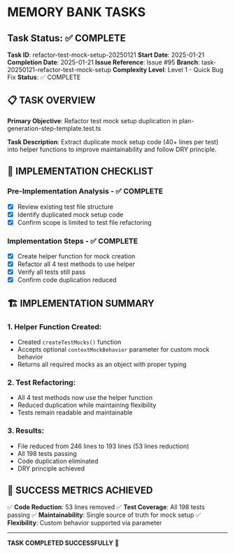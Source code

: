 # MEMORY BANK TASKS

## Task Status: ✅ COMPLETE

**Task ID**: refactor-test-mock-setup-20250121
**Start Date**: 2025-01-21
**Completion Date**: 2025-01-21
**Issue Reference**: Issue #95
**Branch**: task-20250121-refactor-test-mock-setup
**Complexity Level**: Level 1 - Quick Bug Fix
**Status**: ✅ COMPLETE

## 📋 TASK OVERVIEW

**Primary Objective**: Refactor test mock setup duplication in plan-generation-step-template.test.ts

**Task Description**: Extract duplicate mock setup code (40+ lines per test) into helper functions to improve maintainability and follow DRY principle.

## 🎯 IMPLEMENTATION CHECKLIST

### Pre-Implementation Analysis - ✅ COMPLETE
- [x] Review existing test file structure
- [x] Identify duplicated mock setup code
- [x] Confirm scope is limited to test file refactoring

### Implementation Steps - ✅ COMPLETE
- [x] Create helper function for mock creation
- [x] Refactor all 4 test methods to use helper
- [x] Verify all tests still pass
- [x] Confirm code duplication reduced

## 🏗️ IMPLEMENTATION SUMMARY

### 1. **Helper Function Created**:
   - Created `createTestMocks()` function
   - Accepts optional `contextMockBehavior` parameter for custom mock behavior
   - Returns all required mocks as an object with proper typing

### 2. **Test Refactoring**:
   - All 4 test methods now use the helper function
   - Reduced duplication while maintaining flexibility
   - Tests remain readable and maintainable

### 3. **Results**:
   - File reduced from 246 lines to 193 lines (53 lines reduction)
   - All 198 tests passing
   - Code duplication eliminated
   - DRY principle achieved

## 🎯 SUCCESS METRICS ACHIEVED

✅ **Code Reduction**: 53 lines removed
✅ **Test Coverage**: All 198 tests passing
✅ **Maintainability**: Single source of truth for mock setup
✅ **Flexibility**: Custom behavior supported via parameter

---

**TASK COMPLETED SUCCESSFULLY** 🎉

